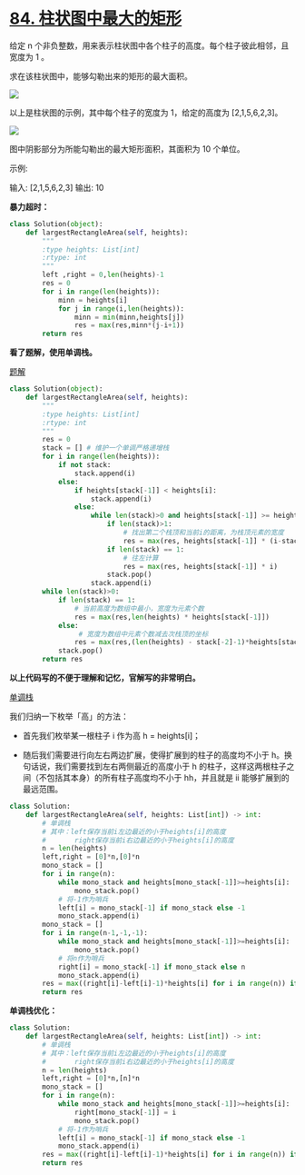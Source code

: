 # [84. 柱状图中最大的矩形](https://leetcode-cn.com/problems/largest-rectangle-in-histogram/)

给定 n 个非负整数，用来表示柱状图中各个柱子的高度。每个柱子彼此相邻，且宽度为 1 。

求在该柱状图中，能够勾勒出来的矩形的最大面积。

 ![](https://assets.leetcode-cn.com/aliyun-lc-upload/uploads/2018/10/12/histogram.png)

以上是柱状图的示例，其中每个柱子的宽度为 1，给定的高度为 [2,1,5,6,2,3]。

![](https://assets.leetcode-cn.com/aliyun-lc-upload/uploads/2018/10/12/histogram_area.png) 

图中阴影部分为所能勾勒出的最大矩形面积，其面积为 10 个单位。



示例:

输入: [2,1,5,6,2,3]
输出: 10



**暴力超时：**

```python
class Solution(object):
    def largestRectangleArea(self, heights):
        """
        :type heights: List[int]
        :rtype: int
        """
        left ,right = 0,len(heights)-1
        res = 0
        for i in range(len(heights)):
            minn = heights[i]
            for j in range(i,len(heights)):
                minn = min(minn,heights[j])
                res = max(res,minn*(j-i+1))
        return res
```

**看了题解，使用单调栈。**

[题解](<https://leetcode-cn.com/problems/largest-rectangle-in-histogram/solution/bao-li-jie-fa-zhan-by-liweiwei1419/>)

```python
class Solution(object):
    def largestRectangleArea(self, heights):
        """
        :type heights: List[int]
        :rtype: int
        """
        res = 0
        stack = [] # 维护一个单调严格递增栈
        for i in range(len(heights)):
            if not stack:
                stack.append(i)
            else:
                if heights[stack[-1]] < heights[i]:
                    stack.append(i)
                else:
                    while len(stack)>0 and heights[stack[-1]] >= heights[i]:
                        if len(stack)>1:
                            # 找出第二个栈顶和当前i的距离，为栈顶元素的宽度
                            res = max(res, heights[stack[-1]] * (i-stack[-2]-1))
                        if len(stack) == 1:
                            # 往左计算
                            res = max(res, heights[stack[-1]] * i)
                        stack.pop()
                    stack.append(i)
        while len(stack)>0:
            if len(stack) == 1:
                # 当前高度为数组中最小，宽度为元素个数
                res = max(res,len(heights) * heights[stack[-1]])
            else:
                 # 宽度为数组中元素个数减去次栈顶的坐标
                res = max(res,(len(heights) - stack[-2]-1)*heights[stack[-1]])
            stack.pop()
        return res
```

**以上代码写的不便于理解和记忆，官解写的非常明白。**

[单调栈](<https://leetcode-cn.com/problems/largest-rectangle-in-histogram/solution/zhu-zhuang-tu-zhong-zui-da-de-ju-xing-by-leetcode-/>)



我们归纳一下枚举「高」的方法：

- 首先我们枚举某一根柱子 i 作为高 h = heights[i]；

- 随后我们需要进行向左右两边扩展，使得扩展到的柱子的高度均不小于 h。换句话说，我们需要找到左右两侧最近的高度小于 h 的柱子，这样这两根柱子之间（不包括其本身）的所有柱子高度均不小于 hh，并且就是 ii 能够扩展到的最远范围。


```python
class Solution:
    def largestRectangleArea(self, heights: List[int]) -> int:
        # 单调栈
        # 其中：left保存当前i左边最近的小于heights[i]的高度
        #       right保存当前i右边最近的小于heights[i]的高度
        n = len(heights)
        left,right = [0]*n,[0]*n
        mono_stack = []
        for i in range(n):
            while mono_stack and heights[mono_stack[-1]]>=heights[i]:
                mono_stack.pop()
            # 将-1作为哨兵
            left[i] = mono_stack[-1] if mono_stack else -1
            mono_stack.append(i)
        mono_stack = []
        for i in range(n-1,-1,-1):
            while mono_stack and heights[mono_stack[-1]]>=heights[i]:
                mono_stack.pop()
            # 将n作为哨兵
            right[i] = mono_stack[-1] if mono_stack else n
            mono_stack.append(i)
        res = max((right[i]-left[i]-1)*heights[i] for i in range(n)) if n>0 else 0
        return res
```

**单调栈优化：**

```python
class Solution:
    def largestRectangleArea(self, heights: List[int]) -> int:
        # 单调栈
        # 其中：left保存当前i左边最近的小于heights[i]的高度
        #       right保存当前i右边最近的小于heights[i]的高度
        n = len(heights)
        left,right = [0]*n,[n]*n
        mono_stack = []
        for i in range(n):
            while mono_stack and heights[mono_stack[-1]]>=heights[i]:
                right[mono_stack[-1]] = i
                mono_stack.pop()
            # 将-1作为哨兵
            left[i] = mono_stack[-1] if mono_stack else -1
            mono_stack.append(i)
        res = max((right[i]-left[i]-1)*heights[i] for i in range(n)) if n>0 else 0
        return res
```

